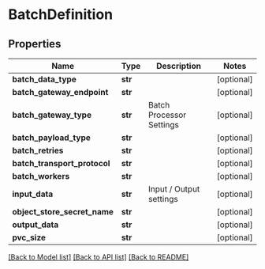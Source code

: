 # BatchDefinition

## Properties
Name | Type | Description | Notes
------------ | ------------- | ------------- | -------------
**batch_data_type** | **str** |  | [optional] 
**batch_gateway_endpoint** | **str** |  | [optional] 
**batch_gateway_type** | **str** | Batch Processor Settings | [optional] 
**batch_payload_type** | **str** |  | [optional] 
**batch_retries** | **str** |  | [optional] 
**batch_transport_protocol** | **str** |  | [optional] 
**batch_workers** | **str** |  | [optional] 
**input_data** | **str** | Input / Output settings | [optional] 
**object_store_secret_name** | **str** |  | [optional] 
**output_data** | **str** |  | [optional] 
**pvc_size** | **str** |  | [optional] 

[[Back to Model list]](../README.md#documentation-for-models) [[Back to API list]](../README.md#documentation-for-api-endpoints) [[Back to README]](../README.md)


